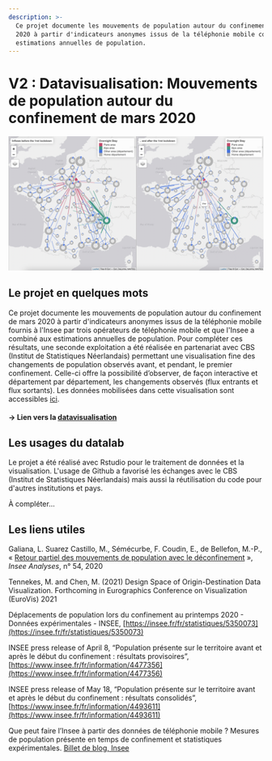```yaml
---
description: >-
  Ce projet documente les mouvements de population autour du confinement de mars
  2020 à partir d'indicateurs anonymes issus de la téléphonie mobile combiné aux
  estimations annuelles de population.
---
```


# V2 : Datavisualisation: Mouvements de population autour du confinement de mars 2020

![Mouvements de population autour du confinement de mars 2020 en France](../.gitbook/assets/mouvements_population_confinement_mars_2020.png)

## Le projet en quelques mots

Ce projet documente les mouvements de population autour du confinement de mars 2020 à partir d'indicateurs anonymes issus de la téléphonie mobile fournis à l'Insee par trois opérateurs de téléphonie mobile et que l'Insee a combiné aux estimations annuelles de population. Pour compléter ces résultats, une seconde exploitation a été réalisée en partenariat avec CBS \(Institut de Statistiques Néerlandais\) permettant une visualisation fine des changements de population observés avant, et pendant, le premier confinement. Celle-ci offre la possibilité d’observer, de façon interactive et département par département, les changements observés \(flux entrants et flux sortants\). Les données mobilisées dans cette visualisation sont accessibles [ici](https://www.insee.fr/fr/statistiques/fichier/5350073/mouvements_population_confinement_2020_csv.zip).

#### → Lien vers la [datavisualisation](https://inseefrlab.github.io/lockdown-maps-R/inflows_FR.html)

## Les usages du datalab 

Le projet a été réalisé avec Rstudio pour le traitement de données  et la visualisation. L'usage de Github a favorisé les échanges avec le CBS \(Institut de Statistiques Néerlandais\) mais aussi la réutilisation du code pour d'autres institutions et pays.

À compléter...

## Les liens utiles 

Galiana, L. Suarez Castillo, M., Sémécurbe, F. Coudin, E., de Bellefon, M.-P., « [Retour partiel des mouvements de  population avec le déconfinement](https://www.insee.fr/fr/statistiques/4635407) », _Insee Analyses_, n° 54, 2020

Tennekes, M. and Chen, M. \(2021\) Design Space of Origin-Destination Data Visualization. Forthcoming in Eurographics Conference on Visualization \(EuroVis\) 2021

Déplacements de population lors du confinement au printemps 2020 - Données expérimentales - INSEE, [https://insee.fr/fr/statistiques/5350073](https://insee.fr/fr/statistiques/5350073)

INSEE press release of April 8, “Population présente sur le territoire avant et après le début du confinement : résultats provisoires”, [https://www.insee.fr/fr/information/4477356](https://www.insee.fr/fr/information/4477356)

INSEE press release of May 18, “Population présente sur le territoire avant et après le début du confinement : résultats consolidés”, [https://www.insee.fr/fr/information/4493611](https://www.insee.fr/fr/information/4493611)

Que peut faire l’Insee à partir des données de téléphonie mobile ? Mesures de population présente en temps de confinement et statistiques expérimentales. [Billet de blog, Insee](https://blog.insee.fr/que-peut-faire-linsee-a-partir-des-donnees-de-telephonie-mobile-mesure-de-population-presente-en-temps-de-confinement-et-statistiques-experimentales/#:~:text=Celles%20de%20t%C3%A9l%C3%A9phonie%20mobile%20pourraient,d'une%20enqu%C3%AAte%20par%20exemple.)

